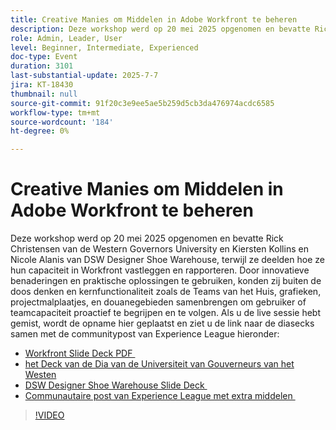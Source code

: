 ```yaml
---
title: Creative Manies om Middelen in Adobe Workfront te beheren
description: Deze workshop werd op 20 mei 2025 opgenomen en bevatte Rick Christensen van de Western Governors University en Kiersten Kollins en Nicole Alanis van DSW Designer Shoe Warehouse, terwijl ze deelden hoe ze hun capaciteit in Workfront vastleggen en rapporteren.
role: Admin, Leader, User
level: Beginner, Intermediate, Experienced
doc-type: Event
duration: 3101
last-substantial-update: 2025-7-7
jira: KT-18430
thumbnail: null
source-git-commit: 91f20c3e9ee5ae5b259d5cb3da476974acdc6585
workflow-type: tm+mt
source-wordcount: '184'
ht-degree: 0%

---
```


# Creative Manies om Middelen in Adobe Workfront te beheren

Deze workshop werd op 20 mei 2025 opgenomen en bevatte Rick Christensen van de Western Governors University en Kiersten Kollins en Nicole Alanis van DSW Designer Shoe Warehouse, terwijl ze deelden hoe ze hun capaciteit in Workfront vastleggen en rapporteren.
Door innovatieve benaderingen en praktische oplossingen te gebruiken, konden zij buiten de doos denken en kernfunctionaliteit zoals de Teams van het Huis, grafieken, projectmalplaatjes, en douanegebieden samenbrengen om gebruiker of teamcapaciteit proactief te begrijpen en te volgen.
Als u de live sessie hebt gemist, wordt de opname hier geplaatst en ziet u de link naar de diasecks samen met de communitypost van Experience League hieronder:

* [&#x200B; Workfront Slide Deck PDF &#x200B;](https://workfront-experience.s3.us-west-2.amazonaws.com/Training/Guides/Customer+Success+at+Scale/Creative+Ways+of+Managing+Resources+in+Adobe+Workfront+052025.pdf)
* [&#x200B; het Deck van de Dia van de Universiteit van Gouverneurs van het Westen &#x200B;](https://workfront-experience.s3.us-west-2.amazonaws.com/Training/Guides/Customer+Success+at+Scale/Rick+C.s+Presentation+for+Workfront+Event_+Creative+Ways+of+Managing+Resources.pdf)
* [&#x200B; DSW Designer Shoe Warehouse Slide Deck &#x200B;](https://workfront-experience.s3.us-west-2.amazonaws.com/Training/Guides/Customer+Success+at+Scale/DSW+SLIDES+FINAL+V2+-+Creative+Ways+of+Managing+Resources+in+Workfront+.pdf)
* [&#x200B; Communautaire post van Experience League met extra middelen &#x200B;](https://experienceleaguecommunities.adobe.com/t5/workfront-discussions/event-follow-up-creative-ways-of-managing-resources-in-adobe/td-p/755145)

>[!VIDEO](https://video.tv.adobe.com/v/3464296/?learn=on&enablevpops)
